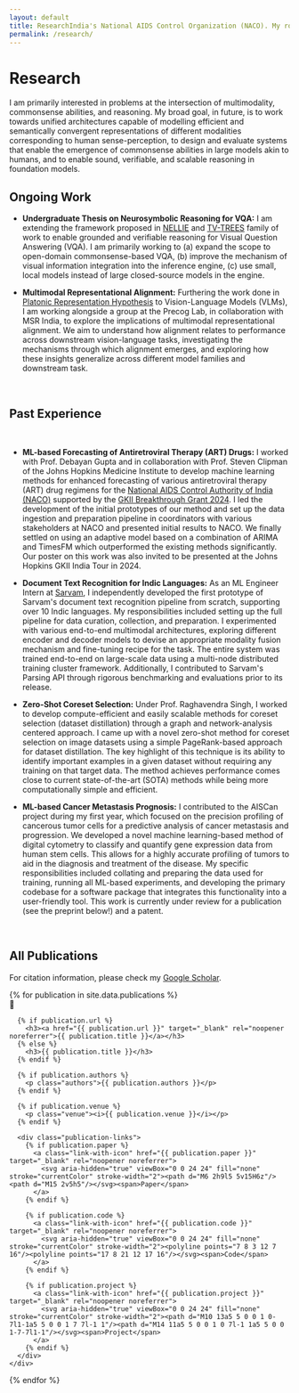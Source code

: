 ```yaml
---
layout: default
title: ResearchIndia's National AIDS Control Organization (NACO). My role involved setting up the complete data cleaning and processing pipeline, experimenting with different models, and developing the first few iterations of the forecasting tool. We presented our initial results to senior NACO executives. The method is now being adopted by NACO for country-wide forecasting of more than 17 HIV drugs, which will optimize availability and positively impact lakhs of patients living with HIV
permalink: /research/
---
```


# Research
<div class="section">
  <p>
    I am primarily interested in problems at the intersection of multimodality, commonsense abilities, and reasoning. My broad goal, in future, is to work towards unified architectures capable of modelling efficient and semantically convergent representations of different modalities corresponding to human sense-perception, to design and evaluate systems that enable the emergence of commonsense abilities in large models akin to humans, and to enable sound, verifiable, and scalable reasoning in foundation models.
  </p>
</div>

<div class="section">
  <h2>Ongoing Work</h2>
  <ul class="research-list">
    <li><p><b>Undergraduate Thesis on Neurosymbolic Reasoning for VQA:</b> I am extending the framework proposed in <a href="https://arxiv.org/pdf/2209.07662">NELLIE</a> and <a href="https://arxiv.org/pdf/2402.19467">TV-TREES</a> family of work to enable grounded and verifiable reasoning for Visual Question Answering (VQA). I am primarily working to (a) expand the scope to open-domain commonsense-based VQA, (b) improve the mechanism of visual information integration into the inference engine, (c) use small, local models instead of large closed-source models in the engine.</p></li>
    <li><p><b>Multimodal Representational Alignment:</b> Furthering the work done in <a href="https://arxiv.org/pdf/2405.07987" target="_blank">Platonic Representation Hypothesis</a> to Vision-Language Models (VLMs), I am working alongside a group at the Precog Lab, in collaboration with MSR India, to explore the implications of multimodal representational alignment. We aim to understand how alignment relates to performance across downstream vision-language tasks, investigating the mechanisms through which alignment emerges, and exploring how these insights generalize across different model families and downstream task. </p></li>
  </ul>
</div>
<div class="section">
  <h2>Past Experience</h2>
  <ul class="research-list">
    <li><p><b>ML-based Forecasting of Antiretroviral Therapy (ART) Drugs:</b> I worked with Prof. Debayan Gupta and in collaboration with Prof. Steven Clipman of the Johns Hopkins Medicine Institute to develop machine learning methods for enhanced forecasting of various antiretroviral therapy (ART) drug regimens for the <a href="https://naco.gov.in/" target="_blank">National AIDS Control Authority of India (NACO)</a> supported by the <a href="https://indiainstitute.jhu.edu/news/news-2025/news-from-gkii-2024/gkii-announces-breakthrough-grant-awardees-for-health-data-research/" target="_blank">GKII Breakthrough Grant 2024</a>. I led the development of the initial prototypes of our method and set up the data ingestion and preparation pipeline in coordinators with various stakeholders at NACO and presented initial results to NACO. We finally settled on using an adaptive model based on a combination of ARIMA and TimesFM which outperformed the existing methods significantly. Our poster on this work was also invited to be presented at the Johns Hopkins GKII India Tour in 2024.</p></li>
    <li><p><b>Document Text Recognition for Indic Languages:</b> As an ML Engineer Intern at <a href="https://www.sarvam.ai/">Sarvam</a>, I independently developed the first prototype of Sarvam's document text recognition pipeline from scratch, supporting over 10 Indic languages. My responsibilities included setting up the full pipeline for data curation, collection, and preparation. I experimented with various end-to-end multimodal architectures, exploring different encoder and decoder models to devise an appropriate modality fusion mechanism and fine-tuning recipe for the task. The entire system was trained end-to-end on large-scale data using a multi-node distributed training cluster framework. Additionally, I contributed to Sarvam's Parsing API through rigorous benchmarking and evaluations prior to its release.</p></li>
    <li><p><b>Zero-Shot Coreset Selection:</b> Under Prof. Raghavendra Singh, I worked to develop compute-efficient and easily scalable methods for coreset selection (dataset distillation) through a graph and network-analysis centered approach. I came up with a novel zero-shot method for coreset selection on image datasets using a simple PageRank-based approach for dataset distillation. The key highlight of this technique is its ability to identify important examples in a given dataset without requiring any training on that target data. The method achieves performance comes close to current state-of-the-art (SOTA) methods while being more computationally simple and efficient.</p></li>
    <li><p><b>ML-based Cancer Metastasis Prognosis:</b> I contributed to the AISCan project during my first year, which focused on the precision profiling of cancerous tumor cells for a predictive analysis of cancer metastasis and progression. We developed a novel machine learning-based method of digital cytometry to classify and quantify gene expression data from human stem cells. This allows for a highly accurate profiling of tumors to aid in the diagnosis and treatment of the disease. My specific responsibilities included collating and preparing the data used for training, running all ML-based experiments, and developing the primary codebase for a software package that integrates this functionality into a user-friendly tool. This work is currently under review for a publication (see the preprint below!) and a patent.</p></li>
  </ul>
</div>
<div class="section">
  <h2>All Publications</h2>
  <p> 
    For citation information, please check my <a href="https://scholar.google.com/citations?user=SGjrwBwAAAAJ&hl=en">Google Scholar</a>.
  </p>
  {% for publication in site.data.publications %}
  <div class="publication">
    <div class="publication-icon">📄</div>
    <div class="publication-content">
      
      {% if publication.url %}
        <h3><a href="{{ publication.url }}" target="_blank" rel="noopener noreferrer">{{ publication.title }}</a></h3>
      {% else %}
        <h3>{{ publication.title }}</h3>
      {% endif %}
      
      {% if publication.authors %}
        <p class="authors">{{ publication.authors }}</p>
      {% endif %}
      
      {% if publication.venue %}
        <p class="venue"><i>{{ publication.venue }}</i></p>
      {% endif %}
      
      <div class="publication-links">
        {% if publication.paper %}
          <a class="link-with-icon" href="{{ publication.paper }}" target="_blank" rel="noopener noreferrer">
            <svg aria-hidden="true" viewBox="0 0 24 24" fill="none" stroke="currentColor" stroke-width="2"><path d="M6 2h9l5 5v15H6z"/><path d="M15 2v5h5"/></svg><span>Paper</span>
          </a>
        {% endif %}
        
        {% if publication.code %}
          <a class="link-with-icon" href="{{ publication.code }}" target="_blank" rel="noopener noreferrer">
            <svg aria-hidden="true" viewBox="0 0 24 24" fill="none" stroke="currentColor" stroke-width="2"><polyline points="7 8 3 12 7 16"/><polyline points="17 8 21 12 17 16"/></svg><span>Code</span>
          </a>
        {% endif %}
        
        {% if publication.project %}
          <a class="link-with-icon" href="{{ publication.project }}" target="_blank" rel="noopener noreferrer">
            <svg aria-hidden="true" viewBox="0 0 24 24" fill="none" stroke="currentColor" stroke-width="2"><path d="M10 13a5 5 0 0 1 0-7l1-1a5 5 0 0 1 7 7l-1 1"/><path d="M14 11a5 5 0 0 1 0 7l-1 1a5 5 0 0 1-7-7l1-1"/></svg><span>Project</span>
          </a>
        {% endif %}
      </div>
    </div>
  </div>
  {% endfor %}
</div>